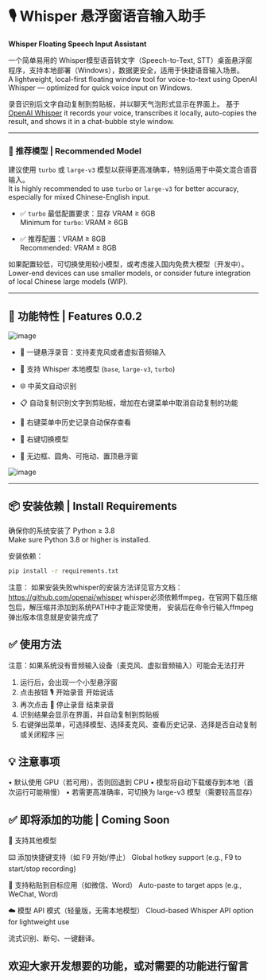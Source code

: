 # 🎙️ Whisper 悬浮窗语音输入助手  
**Whisper Floating Speech Input Assistant**

一个简单易用的 Whisper模型语音转文字（Speech-to-Text, STT）桌面悬浮窗程序，支持本地部署（Windows），数据更安全，适用于快捷语音输入场景。  
A lightweight, local-first floating window tool for voice-to-text using OpenAI Whisper — optimized for quick voice input on Windows.

录音识别后文字自动复制到剪贴板，并以聊天气泡形式显示在界面上。  基于 [OpenAI Whisper](https://github.com/openai/whisper)
it records your voice, transcribes it locally, auto-copies the result, and shows it in a chat-bubble style window.

---

### 🚀 推荐模型 | Recommended Model

建议使用 `turbo` 或 `large-v3` 模型以获得更高准确率，特别适用于中英文混合语音输入。  
It is highly recommended to use `turbo` or `large-v3` for better accuracy, especially for mixed Chinese-English input.

- ✅ `turbo` 最低配置要求：显存 VRAM ≥ 6GB  
  Minimum for `turbo`: VRAM ≥ 6GB

- ✅ 推荐配置：VRAM ≥ 8GB  
  Recommended: VRAM ≥ 8GB

如果配置较低，可切换使用较小模型，或考虑接入国内免费大模型（开发中）。  
Lower-end devices can use smaller models, or consider future integration of local Chinese large models (WIP).

---

## 🎯 功能特性 | Features 0.0.2

![image](https://github.com/user-attachments/assets/76a60537-4afd-47c6-83ee-e5dcc0af1134)


- 🎤 一键悬浮录音：支持麦克风或者虚拟音频输入  

- 🧠 支持 Whisper 本地模型 (`base`, `large-v3`, `turbo`)  

- 🌐 中英文自动识别  

- 📋 自动复制识别文字到剪贴板，增加在右键菜单中取消自动复制的功能  

- 💬 右键菜单中历史记录自动保存查看  

- 🧩 右键切换模型  

- 🌈 无边框、圆角、可拖动、置顶悬浮窗  

![image](https://github.com/user-attachments/assets/41ac331e-7515-4275-b5c0-6f7ad2792e57)


---

## 📦 安装依赖 | Install Requirements

确保你的系统安装了 Python ≥ 3.8  
Make sure Python 3.8 or higher is installed.

安装依赖：

```bash
pip install -r requirements.txt
```
注意：
如果安装失败whisper的安装方法详见官方文档：https://github.com/openai/whisper
whisper必须依赖ffmpeg，在官网下载压缩包后，解压缩并添加到系统PATH中才能正常使用，
安装后在命令行输入ffmpeg弹出版本信息就是安装完成了

## ✅ 使用方法
注意：如果系统没有音频输入设备（麦克风、虚拟音频输入）可能会无法打开
1. 运行后，会出现一个小型悬浮窗
2. 点击按钮 🎙️ 开始录音 开始说话
3. 再次点击 🛑 停止录音 结束录音
4. 识别结果会显示在界面，并自动复制到剪贴板
5. 右键弹出菜单，可选择模型、选择麦克风、查看历史记录、选择是否自动复制或关闭程序
￼
## 💡 注意事项
• 默认使用 GPU（若可用），否则回退到 CPU
• 模型将自动下载缓存到本地（首次运行可能稍慢）
• 若需更高准确率，可切换为 large-v3 模型（需要较高显存）

## ✅ 即将添加的功能 | Coming Soon
🧠 支持其他模型

⌨️ 添加快捷键支持（如 F9 开始/停止）
Global hotkey support (e.g., F9 to start/stop recording)

📌 支持粘贴到目标应用（如微信、Word）
Auto-paste to target apps (e.g., WeChat, Word)


☁️ 模型 API 模式（轻量版，无需本地模型）
Cloud-based Whisper API option for lightweight use

流式识别、断句、一键翻译。
## 欢迎大家开发想要的功能，或对需要的功能进行留言
